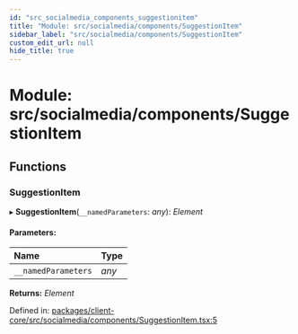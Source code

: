 ```yaml
---
id: "src_socialmedia_components_suggestionitem"
title: "Module: src/socialmedia/components/SuggestionItem"
sidebar_label: "src/socialmedia/components/SuggestionItem"
custom_edit_url: null
hide_title: true
---
```


# Module: src/socialmedia/components/SuggestionItem

## Functions

### SuggestionItem

▸ **SuggestionItem**(`__namedParameters`: *any*): *Element*

#### Parameters:

Name | Type |
:------ | :------ |
`__namedParameters` | *any* |

**Returns:** *Element*

Defined in: [packages/client-core/src/socialmedia/components/SuggestionItem.tsx:5](https://github.com/xr3ngine/xr3ngine/blob/673ad6a5f/packages/client-core/src/socialmedia/components/SuggestionItem.tsx#L5)
